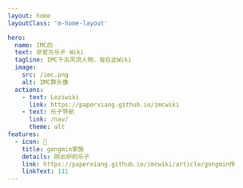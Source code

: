 ```yaml
---
layout: home
layoutClass: 'm-home-layout'

hero:
  name: IMC的
  text: 非官方乐子 Wiki
  tagline: IMC千古风流人物，皆在此Wiki
  image:
    src: /imc.png
    alt: IMC群头像
  actions:
    - text: Leziwiki
      link: https://paperxiang.github.io/imcwiki
    - text: 乐子导航
      link: /nav/
      theme: alt
features:
  - icon: 📖
    title: gongmin家族
    details: 刚出炉的乐子
    link: https://paperxiang.github.io/imcwiki/article/gongmin传
    linkText: 111
---
```


<style>
/*爱的魔力转圈圈*/
.m-home-layout .image-src:hover {
  transform: translate(-50%, -50%) rotate(666turn);
  transition: transform 59s 1s cubic-bezier(0.3, 0, 0.8, 1);
}

.m-home-layout .details small {
  opacity: 0.8;
}

.m-home-layout .bottom-small {
  display: block;
  margin-top: 2em;
  text-align: right;
}
</style>
